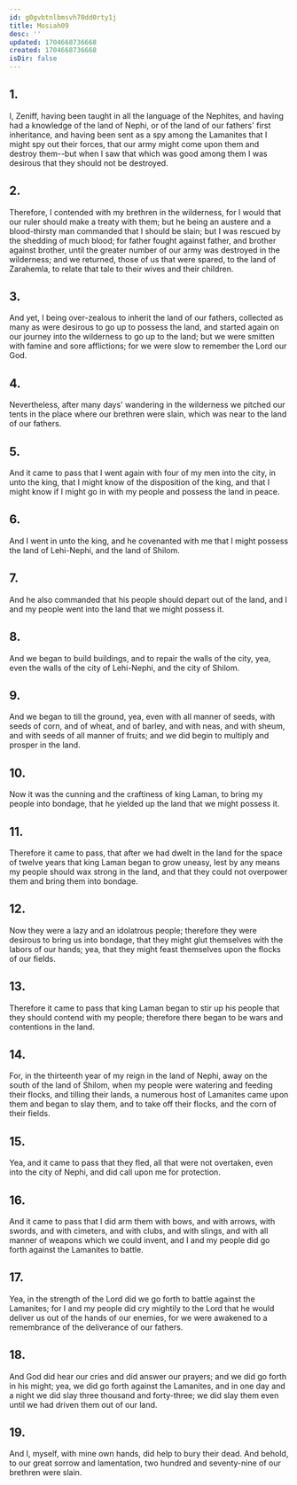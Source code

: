 ```yaml
---
id: g0gvbtnlbmsvh70dd0rty1j
title: Mosiah09
desc: ''
updated: 1704668736668
created: 1704668736668
isDir: false
---
```

## 1.
I, Zeniff, having been taught in all the language of the Nephites, and having had a knowledge of the land of Nephi, or of the land of our fathers' first inheritance, and having been sent as a spy among the Lamanites that I might spy out their forces, that our army might come upon them and destroy them--but when I saw that which was good among them I was desirous that they should not be destroyed.
## 2.
Therefore, I contended with my brethren in the wilderness, for I would that our ruler should make a treaty with them; but he being an austere and a blood-thirsty man commanded that I should be slain; but I was rescued by the shedding of much blood; for father fought against father, and brother against brother, until the greater number of our army was destroyed in the wilderness; and we returned, those of us that were spared, to the land of Zarahemla, to relate that tale to their wives and their children.
## 3.
And yet, I being over-zealous to inherit the land of our fathers, collected as many as were desirous to go up to possess the land, and started again on our journey into the wilderness to go up to the land; but we were smitten with famine and sore afflictions; for we were slow to remember the Lord our God.
## 4.
Nevertheless, after many days' wandering in the wilderness we pitched our tents in the place where our brethren were slain, which was near to the land of our fathers.
## 5.
And it came to pass that I went again with four of my men into the city, in unto the king, that I might know of the disposition of the king, and that I might know if I might go in with my people and possess the land in peace.
## 6.
And I went in unto the king, and he covenanted with me that I might possess the land of Lehi-Nephi, and the land of Shilom.
## 7.
And he also commanded that his people should depart out of the land, and I and my people went into the land that we might possess it.
## 8.
And we began to build buildings, and to repair the walls of the city, yea, even the walls of the city of Lehi-Nephi, and the city of Shilom.
## 9.
And we began to till the ground, yea, even with all manner of seeds, with seeds of corn, and of wheat, and of barley, and with neas, and with sheum, and with seeds of all manner of fruits; and we did begin to multiply and prosper in the land.
## 10.
Now it was the cunning and the craftiness of king Laman, to bring my people into bondage, that he yielded up the land that we might possess it.
## 11.
Therefore it came to pass, that after we had dwelt in the land for the space of twelve years that king Laman began to grow uneasy, lest by any means my people should wax strong in the land, and that they could not overpower them and bring them into bondage.
## 12.
Now they were a lazy and an idolatrous people; therefore they were desirous to bring us into bondage, that they might glut themselves with the labors of our hands; yea, that they might feast themselves upon the flocks of our fields.
## 13.
Therefore it came to pass that king Laman began to stir up his people that they should contend with my people; therefore there began to be wars and contentions in the land.
## 14.
For, in the thirteenth year of my reign in the land of Nephi, away on the south of the land of Shilom, when my people were watering and feeding their flocks, and tilling their lands, a numerous host of Lamanites came upon them and began to slay them, and to take off their flocks, and the corn of their fields.
## 15.
Yea, and it came to pass that they fled, all that were not overtaken, even into the city of Nephi, and did call upon me for protection.
## 16.
And it came to pass that I did arm them with bows, and with arrows, with swords, and with cimeters, and with clubs, and with slings, and with all manner of weapons which we could invent, and I and my people did go forth against the Lamanites to battle.
## 17.
Yea, in the strength of the Lord did we go forth to battle against the Lamanites; for I and my people did cry mightily to the Lord that he would deliver us out of the hands of our enemies, for we were awakened to a remembrance of the deliverance of our fathers.
## 18.
And God did hear our cries and did answer our prayers; and we did go forth in his might; yea, we did go forth against the Lamanites, and in one day and a night we did slay three thousand and forty-three; we did slay them even until we had driven them out of our land.
## 19.
And I, myself, with mine own hands, did help to bury their dead. And behold, to our great sorrow and lamentation, two hundred and seventy-nine of our brethren were slain.
